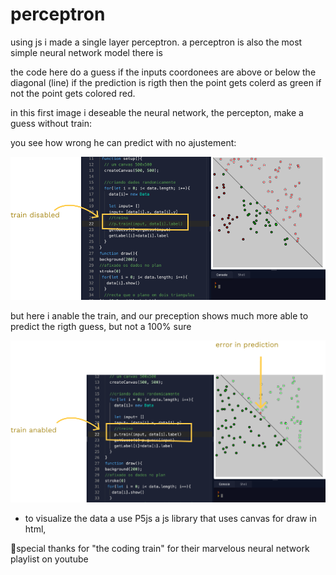 # perceptron 

using js i made a single layer perceptron.  a perceptron is also the most simple neural network model there is 

the code here do a guess if the inputs coordonees are above or below the diagonal (line) if the prediction is rigth then the point gets colerd as green if not the point  gets colored red.



in this first image i deseable the neural network, the percepton, make a guess without train:

you see how wrong he can predict with no ajustement:

<img src="images/without-train.png">


but here i anable the train, and our preception shows much more able to predict the rigth guess, but not a 100% sure  

<img src="images/with-train.png">

* to visualize the data a use P5js a js library that uses canvas for draw in html,



🤩special thanks for "the coding train" for their marvelous neural network playlist on youtube


